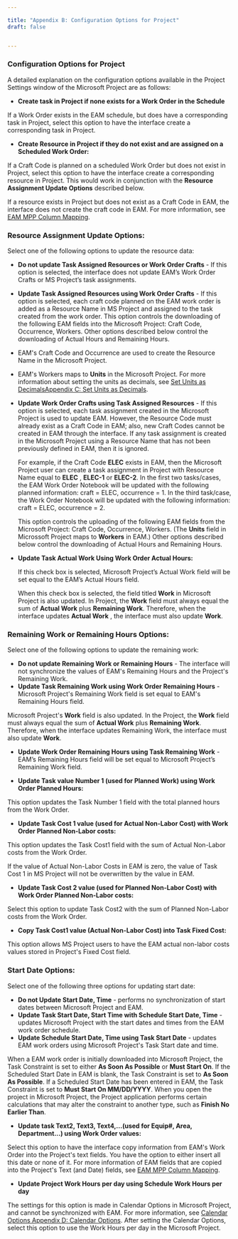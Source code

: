 ```yaml
---

title: "Appendix B: Configuration Options for Project"
draft: false


---
```

### Configuration Options for Project

A detailed explanation on the configuration options available in the Project Settings window of the Microsoft Project are as follows:

  * **Create task in Project if none exists for a Work Order in the Schedule**

If a Work Order exists in the EAM schedule, but does have a corresponding task in Project, select this option to have the interface create a corresponding task in Project.

  * **Create Resource in Project if they do not exist and are assigned on a Scheduled Work Order:**

If a Craft Code is planned on a scheduled Work Order but does not exist in Project, select this option to have the interface create a corresponding resource in Project. This would work in conjunction with the **Resource Assignment Update Options** described below.

If a resource exists in Project but does not exist as a Craft Code in EAM, the interface does not create the craft code in EAM. For more information, see [EAM MPP Column Mapping](MPPI-ImportWO.md#eam-microsoft-project-column-mapping).

### Resource Assignment Update Options:

Select one of the following options to update the resource data:

  * **Do not update Task Assigned Resources or Work Order Crafts** - If this option is selected, the interface does not update EAM’s Work Order Crafts or MS Project’s task assignments.
  * <span id="update"></span>**Update Task Assigned Resources using Work Order Crafts** - If this option is selected, each craft code planned on the EAM work order is added as a Resource Name in MS Project and assigned to the task created from the work order. This option controls the downloading of the following EAM fields into the Microsoft Project: Craft Code, Occurrence, Workers. Other options described below control the downloading of Actual Hours and Remaining Hours.

  * EAM's Craft Code and Occurrence are used to create the Resource Name in the Microsoft Project.
  * EAM's Workers maps to **Units** in the Microsoft Project. For more information about setting the units as decimals, see [Set Units as DecimalsAppendix C: Set Units as Decimals](Appendix-C-Set-Units-as-Decimals.md).

  * **Update Work Order Crafts using Task Assigned Resources** - If this option is selected, each task assignment created in the Microsoft Project is used to update EAM. However, the Resource Code must already exist as a Craft Code in EAM; also, new Craft Codes cannot be created in EAM through the interface. If any task assignment is created in the Microsoft Project using a Resource Name that has not been previously defined in EAM, then it is ignored.

    For example, if the Craft Code **ELEC** exists in EAM, then the Microsoft Project user can create a task assignment in Project with Resource Name equal to **ELEC** , **ELEC-1** or **ELEC-2**. In the first two tasks/cases, the EAM Work Order Notebook will be updated with the following planned information: craft = ELEC, occurrence = 1. In the third task/case, the Work Order Notebook will be updated with the following information: craft = ELEC, occurrence = 2.

    This option controls the uploading of the following EAM fields from the Microsoft Project: Craft Code, Occurrence, Workers. (The **Units** field in Microssoft Project maps to **Workers** in EAM.) Other options described below control the downloading of Actual Hours and Remaining Hours.

  * **Update Task Actual Work Using Work Order Actual Hours:**

    If this check box is selected, Microsoft Project’s Actual Work field will be set equal to the EAM’s Actual Hours field.

    When this check box is selected, the field titled **Work** in Microsoft Project is also updated. In Project, the **Work** field must always equal the sum of **Actual Work** plus **Remaining Work**. Therefore, when the interface updates **Actual Work** , the interface must also update **Work**.

### Remaining Work or Remaining Hours Options:

Select one of the following options to update the remaining work:

  * **Do not update Remaining Work or Remaining Hours** \- The interface will not synchronize the values of EAM's Remaining Hours and the Project's Remaining Work.
  * **Update Task Remaining Work using Work Order Remaining Hours** \- Microsoft Project's Remaining Work field is set equal to EAM's Remaining Hours field.

Microsoft Project's **Work** field is also updated. In the Project, the **Work** field must always equal the sum of **Actual Work** plus **Remaining Work**. Therefore, when the interface updates Remaining Work, the interface must also update **Work**.

  * **Update Work Order Remaining Hours using Task Remaining Work** \- EAM’s Remaining Hours field will be set equal to Microsoft Project’s Remaining Work field.

  * **Update Task value Number 1 (used for Planned Work) using Work Order Planned Hours:**

This option updates the Task Number 1 field with the total planned hours from the Work Order.

  * **Update Task Cost 1 value (used for Actual Non-Labor Cost) with Work Order Planned Non-Labor costs:**

This option updates the Task Cost1 field with the sum of Actual Non-Labor costs from the Work Order.

If the value of Actual Non-Labor Costs in EAM is zero, the value of Task Cost 1 in MS Project will not be overwritten by the value in EAM.

  * **Update Task Cost 2 value (used for Planned Non-Labor Cost) with Work Order Planned Non-Labor costs:**

Select this option to update Task Cost2 with the sum of Planned Non-Labor costs from the Work Order.

  * **Copy Task Cost1 value (Actual Non-Labor Cost) into Task Fixed Cost:**

This option allows MS Project users to have the EAM actual non-labor costs values stored in Project's Fixed Cost field.

### Start Date Options:

Select one of the following three options for updating start date:

  * **Do not Update Start Date, Time** \- performs no synchronization of start dates between Microsoft Project and EAM.
  * **Update Task Start Date, Start Time with Schedule Start Date, Time** \- updates Microsoft Project with the start dates and times from the EAM work order schedule.
  * **Update Schedule Start Date, Time using Task Start Date** \- updates EAM work orders using Microsoft Project's Task Start date and time.

When a EAM work order is initially downloaded into Microsoft Project, the Task Constraint is set to either **As Soon As Possible** or **Must Start On**. If the Scheduled Start Date in EAM is blank, the Task Constraint is set to **As Soon As Possible**. If a Scheduled Start Date has been entered in EAM, the Task Constraint is set to **Must Start On MM/DD/YYYY**. When you open the
project in Microsoft Project, the Project application performs certain calculations that may alter the constraint to another type, such as **Finish No Earlier Than**.

  * **Update task Text2, Text3, Text4,...(used for Equip#, Area, Department...) using Work Order values:**

Select this option to have the interface copy information from EAM's Work Order into the Project's text fields. You have the option to either insert all this date or none of it. For more information of EAM fields that are copied into the Project's Text (and Date) fields, see [EAM MPP Column Mapping](MPPI-ImportWO.md#eam-microsoft-project-column-mapping).

  * **Update Project Work Hours per day using Schedule Work Hours per day**

The settings for this option is made in Calendar Options in Microsoft Project, and cannot be synchronized with EAM. For more information, see [Calendar Options Appendix D: Calendar Options](Appendix-D-Calendar-Options.md). After setting the Calendar Options, select this option to use the Work Hours per day in the Microsoft Project.

